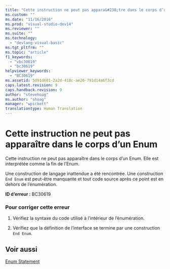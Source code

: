 ```yaml
---
title: "Cette instruction ne peut pas appara&#238;tre dans le corps d’un Enum | Microsoft Docs"
ms.custom: ""
ms.date: "11/16/2016"
ms.prod: "visual-studio-dev14"
ms.reviewer: ""
ms.suite: ""
ms.technology: 
  - "devlang-visual-basic"
ms.tgt_pltfrm: ""
ms.topic: "article"
f1_keywords: 
  - "vbc30619"
  - "bc30619"
helpviewer_keywords: 
  - "BC30619"
ms.assetid: 5d91d601-2a2d-418c-ae26-791d14a6f3cd
caps.latest.revision: 9
caps.handback.revision: 9
author: "stevehoag"
ms.author: "shoag"
manager: "wpickett"
translationtype: Human Translation
---
```

# Cette instruction ne peut pas appara&#238;tre dans le corps d’un Enum
Cette instruction ne peut pas apparaître dans le corps d’un Enum. Elle est interprétée comme la fin de l’Enum.  
  
 Une construction de langage inattendue a été rencontrée. Une construction `End Enum` est peut\-être manquante et tout code source après ce point est en dehors de l’énumération.  
  
 **ID d’erreur :** BC30619  
  
### Pour corriger cette erreur  
  
1.  Vérifiez la syntaxe du code utilisé à l’intérieur de l’énumération.  
  
2.  Vérifiez que la définition de l’interface se termine par une construction `End Enum`.  
  
## Voir aussi  
 [Enum Statement](../../visual-basic/language-reference/statements/enum-statement.md)